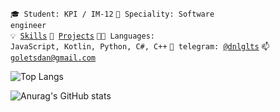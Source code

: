<code>🎓 Student: KPI / IM-12</code>
<code>👷 Speciality: Software engineer</code><br>
<code>💡 [Skills](SKILLS.md)</code>
<code>🧻 [Projects](PROJECTS.md)</code>
<code>🧑‍💻 Languages: JavaScript, Kotlin, Python, C#, C++</code>
<code>💬 telegram: [@dnlglts](https://telegram.me/dnlglts)</code>
<code>📫 [goletsdan@gmail.com](mailto:goletsdan@gmail.com)</code>

![Top Langs](https://github-readme-stats.vercel.app/api/top-langs/?username=DAN1ROCK&theme=chartreuse-dark&layout=compact)

![Anurag's GitHub stats](https://github-readme-stats.vercel.app/api?username=DAN1ROCK&theme=chartreuse-dark)
